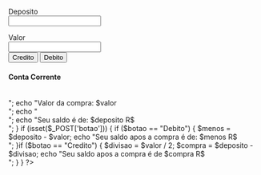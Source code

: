 <html>
<head >
    <title>Conta Corrente</title>
    <link rel ="stylesheet" type="text/js" href="opa.js"/>
    <link rel ="stylesheet" type="text/css " href="opa.css"/>
</head>
<body>
<form name="form1" method="post" action="">
    <p>
    Deposito <br>
    <input type="text" name="deposito">
    </p>
    <p>
    Valor <br>
    <input type="text" name="valor"><br>
    <input type="submit" value="Credito" name="botao">
    <input type="submit" value="Debito" name="botao">
    </p>
</form>

<h4>Conta Corrente</h4>

<br>

<?php
    if (isset($_POST['botao'])) {
        $botao = $_POST['botao'];
        $deposito = $_POST['deposito'];
        $valor = $_POST['valor'];

        echo "Valor do deposito: $deposito <br>";
        echo "Valor da compra: $valor <br>";

        echo "<br>";

        echo "Seu saldo é de: $deposito R$<br>";
    }
    if (isset($_POST['botao'])) {
        if ($botao == "Debito") {
            $menos = $deposito - $valor;
            echo "Seu saldo apos a compra é de: $menos R$<br>";
        }if ($botao == "Credito") {
            $divisao = $valor / 2;
            $compra = $deposito - $divisao;
            echo "Seu saldo apos a compra é de $compra R$<br>";
        }
    }
?>

</body>
</html>
